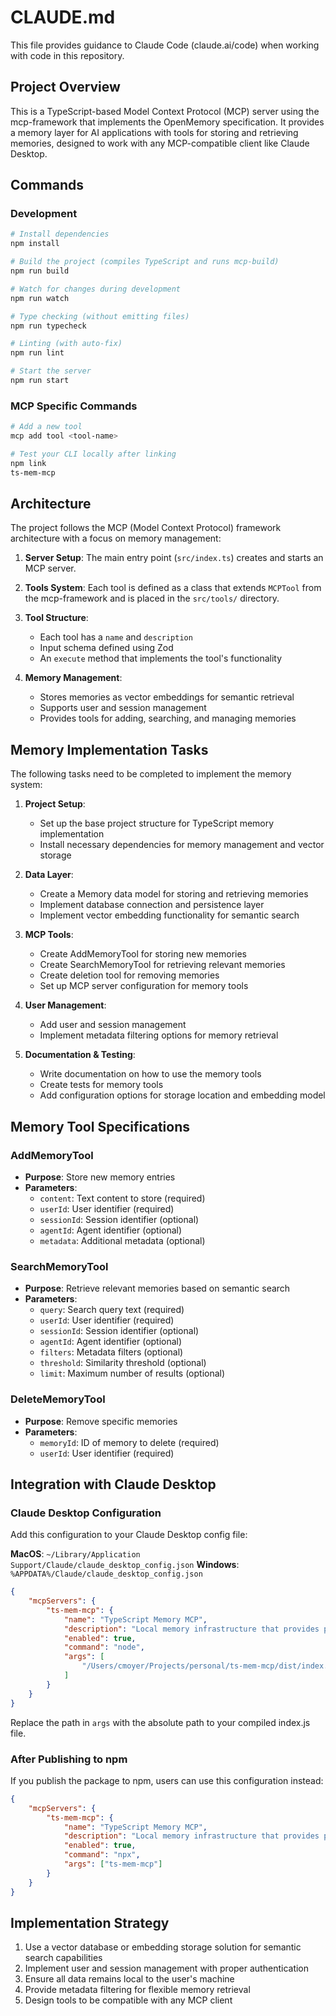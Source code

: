 # CLAUDE.md

This file provides guidance to Claude Code (claude.ai/code) when working with code in this repository.

## Project Overview

This is a TypeScript-based Model Context Protocol (MCP) server using the mcp-framework that implements the OpenMemory specification. It provides a memory layer for AI applications with tools for storing and retrieving memories, designed to work with any MCP-compatible client like Claude Desktop.

## Commands

### Development

```bash
# Install dependencies
npm install

# Build the project (compiles TypeScript and runs mcp-build)
npm run build

# Watch for changes during development
npm run watch

# Type checking (without emitting files)
npm run typecheck

# Linting (with auto-fix)
npm run lint

# Start the server
npm run start
```

### MCP Specific Commands

```bash
# Add a new tool
mcp add tool <tool-name>

# Test your CLI locally after linking
npm link
ts-mem-mcp
```

## Architecture

The project follows the MCP (Model Context Protocol) framework architecture with a focus on memory management:

1. **Server Setup**: The main entry point (`src/index.ts`) creates and starts an MCP server.

2. **Tools System**: Each tool is defined as a class that extends `MCPTool` from the mcp-framework and is placed in the `src/tools/` directory.

3. **Tool Structure**:
   - Each tool has a `name` and `description`
   - Input schema defined using Zod 
   - An `execute` method that implements the tool's functionality

4. **Memory Management**:
   - Stores memories as vector embeddings for semantic retrieval
   - Supports user and session management
   - Provides tools for adding, searching, and managing memories

## Memory Implementation Tasks

The following tasks need to be completed to implement the memory system:

1. **Project Setup**:
   - Set up the base project structure for TypeScript memory implementation
   - Install necessary dependencies for memory management and vector storage

2. **Data Layer**:
   - Create a Memory data model for storing and retrieving memories
   - Implement database connection and persistence layer
   - Implement vector embedding functionality for semantic search

3. **MCP Tools**:
   - Create AddMemoryTool for storing new memories
   - Create SearchMemoryTool for retrieving relevant memories
   - Create deletion tool for removing memories
   - Set up MCP server configuration for memory tools

4. **User Management**:
   - Add user and session management
   - Implement metadata filtering options for memory retrieval

5. **Documentation & Testing**:
   - Write documentation on how to use the memory tools
   - Create tests for memory tools
   - Add configuration options for storage location and embedding model

## Memory Tool Specifications

### AddMemoryTool
- **Purpose**: Store new memory entries
- **Parameters**:
  - `content`: Text content to store (required)
  - `userId`: User identifier (required)
  - `sessionId`: Session identifier (optional)
  - `agentId`: Agent identifier (optional)
  - `metadata`: Additional metadata (optional)

### SearchMemoryTool
- **Purpose**: Retrieve relevant memories based on semantic search
- **Parameters**:
  - `query`: Search query text (required)
  - `userId`: User identifier (required)
  - `sessionId`: Session identifier (optional)
  - `agentId`: Agent identifier (optional)
  - `filters`: Metadata filters (optional)
  - `threshold`: Similarity threshold (optional)
  - `limit`: Maximum number of results (optional)

### DeleteMemoryTool
- **Purpose**: Remove specific memories
- **Parameters**:
  - `memoryId`: ID of memory to delete (required)
  - `userId`: User identifier (required)

## Integration with Claude Desktop

### Claude Desktop Configuration

Add this configuration to your Claude Desktop config file:

**MacOS**: `~/Library/Application Support/Claude/claude_desktop_config.json`
**Windows**: `%APPDATA%/Claude/claude_desktop_config.json`

```json
{
    "mcpServers": {
        "ts-mem-mcp": {
            "name": "TypeScript Memory MCP",
            "description": "Local memory infrastructure that provides persistent memory across sessions",
            "enabled": true,
            "command": "node",
            "args": [
                "/Users/cmoyer/Projects/personal/ts-mem-mcp/dist/index.js"
            ]
        }
    }
}
```

Replace the path in `args` with the absolute path to your compiled index.js file.

### After Publishing to npm

If you publish the package to npm, users can use this configuration instead:

```json
{
    "mcpServers": {
        "ts-mem-mcp": {
            "name": "TypeScript Memory MCP",
            "description": "Local memory infrastructure that provides persistent memory across sessions",
            "enabled": true,
            "command": "npx",
            "args": ["ts-mem-mcp"]
        }
    }
}
```

## Implementation Strategy

1. Use a vector database or embedding storage solution for semantic search capabilities
2. Implement user and session management with proper authentication
3. Ensure all data remains local to the user's machine
4. Provide metadata filtering for flexible memory retrieval
5. Design tools to be compatible with any MCP client